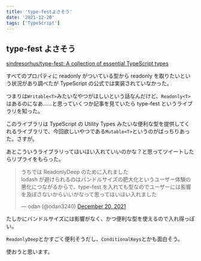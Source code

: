```yaml
---
title: 'type-festよさそう'
date: '2021-12-20'
tags: ['TypeScript']
---
```


## type-fest よさそう

[sindresorhus/type\-fest: A collection of essential TypeScript types](https://github.com/sindresorhus/type-fest)

すべてのプロパティに readonly がついている型から readonly を取りたいという状況があり調べたが TypeScript の公式では実装されていなかった。

つまりは`Writable<T>`みたいなやつがほしいという話なんだけど、`Readonly<T>`はあるのになあ……と思っていくつか記事を見ていたら type-fest というライブラリを知った。

このライブラリは TypeScript の Utility Types みたいな便利な型を提供してくれるライブラリで、今回欲しいやつである`Mutable<T>`というのがばっちりあった。さすが。

あとこういうライブラリってほいほい入れていいのかな？と思ってツイートしたらリプライをもらった。

<blockquote class="twitter-tweet" data-partner="tweetdeck"><p lang="ja" dir="ltr">うちでは ReadonlyDeep のために入れました<br>lodash が避けられるのはバンドルサイズの肥大化というユーザー体験の悪化につながるからで、type-fest を入れても型なのでユーザーには影響を及ぼさないからいいかなって思ってほいほい入れました</p>&mdash; odan (@odan3240) <a href="https://twitter.com/odan3240/status/1472909124250013710?ref_src=twsrc%5Etfw">December 20, 2021</a></blockquote>

たしかにバンドルサイズには影響がなく、かつ便利な型を使えるので入れ得っぽい。

`ReadonlyDeep`とかすごく便利そうだし、`ConditionalKeys`とかも面白そう。

使おうと思います。

